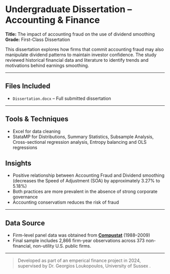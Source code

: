 # Undergraduate Dissertation – Accounting & Finance

**Title:** The impact of accounting fraud on the use of dividend smoothing  
**Grade:** First-Class Dissertation

This dissertation explores how firms that commit accounting fraud may also manipulate dividend patterns to maintain investor confidence. The study reviewed historical financial data and literature to identify trends and motivations behind earnings smoothing.

---

## Files Included

- `Dissertation.docx` – Full submitted dissertation

---

## Tools & Techniques

- Excel for data cleaning
- StataMP for Distributions, Summary Statistics, Subsample Analysis, Cross-sectional regression analysis, Entropy balancing and OLS regressions

## Insights

- Positive relationship between Accounting Fraud and Dividend smoothing (decreases the Speed of Adjustment (SOA) by approximately 3.27% to 5.18%)
- Both practices are more prevalent in the absence of strong corporate governance
- Accounting conservatism reduces the risk of fraud

---

## Data Source

- Firm-level panel data was obtained from [**Compustat**](https://www.spglobal.com/marketintelligence/en/solutions/compustat-financial-and-market-data) (1988–2009)
- Final sample includes 2,866 firm-year observations across 373 non-financial, non-utility U.S. public firms.

---

> Developed as part of an emperical finance project in 2024, supervised by Dr. Georgios Loukopoulos, University of Sussex
.

